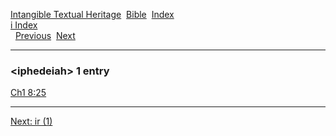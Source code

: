 [Intangible Textual Heritage](../../index)  [Bible](../index) 
[Index](index)   
[i Index](_i_)  
  [Previous](c05917)  [Next](c05919) 

------------------------------------------------------------------------

### &lt;iphedeiah&gt; 1 entry

[Ch1 8:25](../kjv/ch1008.htm#025)  

------------------------------------------------------------------------

[Next: ir (1)](c05919)
